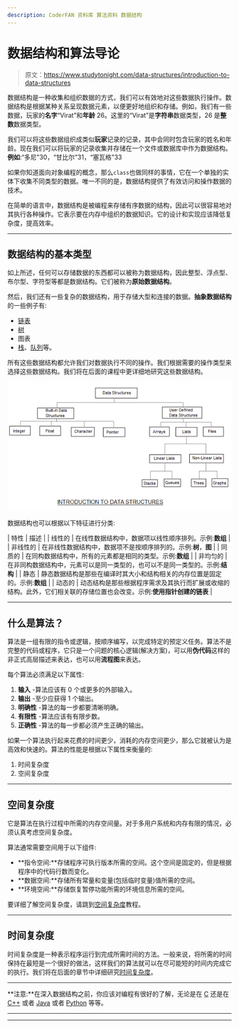 ```yaml
---
description: CoderFAN 资料库 算法资料 数据结构
---
```


# 数据结构和算法导论

> 原文：<https://www.studytonight.com/data-structures/introduction-to-data-structures>

数据结构是一种收集和组织数据的方式，我们可以有效地对这些数据执行操作。数据结构是根据某种关系呈现数据元素，以便更好地组织和存储。例如，我们有一些数据，玩家的**名字**“Virat”和**年龄** 26。这里的“Virat”是**字符串**数据类型，26 是**整数**数据类型。

我们可以将这些数据组织成类似**玩家**记录的记录，其中会同时包含玩家的姓名和年龄。现在我们可以将玩家的记录收集并存储在一个文件或数据库中作为数据结构。**例如**:“多尼”30，“甘比尔”31，“塞瓦格”33

如果你知道面向对象编程的概念，那么`class`也做同样的事情，它在一个单独的实体下收集不同类型的数据。唯一不同的是，数据结构提供了有效访问和操作数据的技术。

在简单的语言中，数据结构是被编程来存储有序数据的结构，因此可以很容易地对其执行各种操作。它表示要在内存中组织的数据知识。它的设计和实现应该降低复杂度，提高效率。

* * *

## 数据结构的基本类型

如上所述，任何可以存储数据的东西都可以被称为数据结构，因此整型、浮点型、布尔型、字符型等都是数据结构。它们被称为**原始数据结构**。

然后，我们还有一些复杂的数据结构，用于存储大型和连接的数据。**抽象数据结构**的一些例子有:

*   [链表](introduction-to-linked-list)
*   [树](introduction-to-binary-trees)
*   图表
*   [栈](stack-data-structure)、[队列](queue-data-structure)等。

所有这些数据结构都允许我们对数据执行不同的操作。我们根据需要的操作类型来选择这些数据结构。我们将在后面的课程中更详细地研究这些数据结构。

![Introduction to Data Structures](img/6aa1dbf0ddc4af9353e9ef17ed15d6b1.png)

数据结构也可以根据以下特征进行分类:

| 特性 | 描述 |
| 线性的 | 在线性数据结构中，数据项以线性顺序排列。示例:**数组** |
| 非线性的 | 在非线性数据结构中，数据项不是按顺序排列的。示例:**树**，**图** |
| 同质的 | 在同构数据结构中，所有的元素都是相同的类型。示例:**数组** |
| 非均匀的 | 在非同构数据结构中，元素可以是同一类型的，也可以不是同一类型的。示例:**结构** |
| 静态 | 静态数据结构是那些在编译时其大小和结构相关的内存位置是固定的。示例:**数组** |
| 动态的 | 动态结构是那些根据程序需求及其执行而扩展或收缩的结构。此外，它们相关联的存储位置也会改变。示例:**使用指针创建的链表** |

* * *

## 什么是算法？

算法是一组有限的指令或逻辑，按顺序编写，以完成特定的预定义任务。算法不是完整的代码或程序，它只是一个问题的核心逻辑(解决方案)，可以用**伪代码**这样的非正式高层描述来表达，也可以用**流程图**来表达。

每个算法必须满足以下属性:

1.  **输入** -算法应该有 0 个或更多的外部输入。
2.  **输出** -至少应获得 1 个输出。
3.  **明确性** -算法的每一步都要清晰明确。
4.  **有限性** -算法应该有有限步数。
5.  **正确性** -算法的每一步都必须产生正确的输出。

如果一个算法执行起来花费的时间更少，消耗的内存空间更少，那么它就被认为是高效和快速的。算法的性能是根据以下属性来衡量的:

1.  时间复杂度
2.  空间复杂度

* * *

## 空间复杂度

它是算法在执行过程中所需的内存空间量。对于多用户系统和内存有限的情况，必须认真考虑空间复杂度。

算法通常需要空间用于以下组件:

*   **指令空间:**存储程序可执行版本所需的空间。这个空间是固定的，但是根据程序中的代码行数而变化。
*   **数据空间:**存储所有常量和变量(包括临时变量)值所需的空间。
*   **环境空间:**存储恢复暂停功能所需的环境信息所需的空间。

要详细了解空间复杂度，请跳到[空间复杂度](space-complexity-of-algorithms)教程。

* * *

## 时间复杂度

时间复杂度是一种表示程序运行到完成所需时间的方法。一般来说，将所需的时间保持在最短是一个很好的做法，这样我们的算法就可以在尽可能短的时间内完成它的执行。我们将在后面的章节中详细研究[时间复杂度](time-complexity-of-algorithms)。

* * *

**注意:**在深入数据结构之前，你应该对编程有很好的了解，无论是在 [C](/c/) 还是在 [C++](/cpp/) 或者 [Java](/java/) 或者 [Python](/python/) 等等。

* * *

* * *